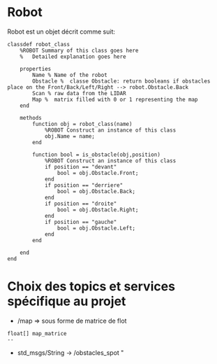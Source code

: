 # Robot 

Robot est un objet décrit comme suit:
```
classdef robot_class
    %ROBOT Summary of this class goes here
    %   Detailed explanation goes here
    
    properties
        Name % Name of the robot
        Obstacle %  classe Obstacle: return booleans if obstacles place on the Front/Back/Left/Right --> robot.Obstacle.Back
        Scan % raw data from the LIDAR 
        Map %  matrix filled with 0 or 1 representing the map
    end
    
    methods
        function obj = robot_class(name)
            %ROBOT Construct an instance of this class
            obj.Name = name;
        end
        
        function bool = is_obstacle(obj,position)
            %ROBOT Construct an instance of this class
            if position == "devant"
                bool = obj.Obstacle.Front;
            end
            if position == "derriere"
                bool = obj.Obstacle.Back;
            end
            if position == "droite"
                bool = obj.Obstacle.Right;
            end
            if position == "gauche"
                bool = obj.Obstacle.Left;
            end
        end

    end
end
```

# Choix des topics et services spécifique au projet

- /map => sous forme de matrice de flot

```
float[] map_matrice
--
```
- std_msgs/String -> /obstacles_spot
" 
